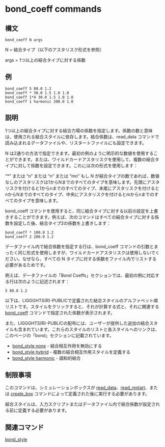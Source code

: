  # bond_coeff commands

 ## 構文
```
bond_coeff N args
```
N = 結合タイプ（以下のアスタリスク形式を参照）

args = 1つ以上の結合タイプに対する係数

 ## 例
```
bond_coeff 5 80.0 1.2
bond_coeff * 30.0 1.5 1.0 1.0
bond_coeff 1*4 30.0 1.5 1.0 1.0
bond_coeff 1 harmonic 200.0 1.0
```
 ## 説明
1つ以上の結合タイプに対する結合力場の係数を指定します。係数の数と意味は、使用される結合スタイルに依存します。結合係数は、read_data コマンドで読み込まれるデータファイルや、リスタートファイルにも設定できます。

N は2通りの方法で指定できます。最初の例のように明示的な数値を使用することができます。または、ワイルドカードアスタリスクを使用して、複数の結合タイプに対して係数を設定できます。これには次の形式を使用します：

“*” または “n” または “n” または “mn”
もし N が結合タイプの数であれば、数値なしのアスタリスクは1からNまでのすべてのタイプを意味します。先頭にアスタリスクを付けると1からnまでのすべてのタイプ、末尾にアスタリスクを付けるとnからNまでのすべてのタイプ、中央にアスタリスクを付けるとmからnまでのすべてのタイプを意味します。

bond_coeff コマンドを使用すると、同じ結合タイプに対する以前の設定を上書きすることができます。例えば、次のコマンドはすべての結合タイプに対する係数を設定した後、結合タイプ2の係数を上書きします：
```
bond_coeff * 100.0 1.2
bond_coeff 2 200.0 1.2
```

データファイル内で結合係数を指定する行は、bond_coeff コマンドの引数とまったく同じ形式を使用しますが、ワイルドカードアスタリスクは使用しないでください。なぜなら、すべての N タイプに対する係数をファイル内でリストする必要があるためです。

例えば、データファイルの「Bond Coeffs」セクションでは、最初の例に対応する行は次のように記述されます：
```
5 80.0 1.2
```

以下は、LIGGGHTS(R)-PUBLICで定義された結合スタイルのアルファベット順リストです。スタイルをクリックすると、それが計算する式と、それに関連する [bond_coeff]() コマンドで指定された係数が表示されます。

また、LIGGGHTS(R)-PUBLICの配布には、ユーザーが提供した追加の結合スタイルも含まれています。これらのスタイルのリストと各スタイルへのリンクは、このページの「bond」セクションに記載されています。

- [bond_style none]() - 結合相互作用を無効にする
- [bond_style hybrid]() - 複数の結合相互作用スタイルを定義する
- [bond_style harmonic]() - 調和的結合

 ## 制限事項
このコマンドは、シミュレーションボックスが [read_data]()、[read_restart]()、または [create_box]() コマンドによって定義された後に実行する必要があります。

結合スタイルは、入力スクリプトまたはデータファイル内で結合係数が設定される前に定義する必要があります。

 ## 関連コマンド
 [bond_style]()